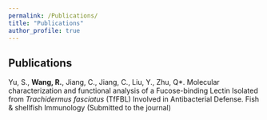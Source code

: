 ```yaml
---
permalink: /Publications/
title: "Publications"
author_profile: true
---
```


## Publications

Yu, S., **Wang, R.**, Jiang, C., Jiang, C., Liu, Y., Zhu, Q*. Molecular characterization and functional analysis of a Fucose-binding Lectin Isolated from *Trachidermus fasciatus* (TfFBL) Involved in Antibacterial Defense. Fish & shellfish Immunology (Submitted to the journal)
